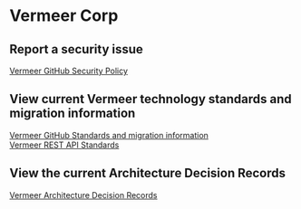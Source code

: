 # Vermeer Corp

## Report a security issue

[Vermeer GitHub Security Policy](https://github.com/vermeer-corp/.github/blob/main/SECURITY.md)

## View current Vermeer technology standards and migration information

[Vermeer GitHub Standards and migration information](https://tldr.vermeer.com/docs/default/component/v-technology-standards/github/)   
[Vermeer REST API Standards](https://tldr.vermeer.com/docs/default/component/v-technology-standards/rest-api/REST-API-development-standards/)   

## View the current Architecture Decision Records 

[Vermeer Architecture Decision Records](https://tldr.vermeer.com/adrs)
